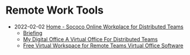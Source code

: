 # Remote Work Tools

- 2022-02-02 [Home - Sococo Online Workplace for Distributed Teams](https://www.sococo.com/)
    - [Briefing](https://alternativeto.net/software/brie-fi-ng/about/)
    - [My Digital Office A Virtual Office For Distributed Teams](https://www.mydigitaloffice.io/)
    - [Free Virtual Workspace for Remote Teams Virtual Office Software](https://wurkr.io/)


